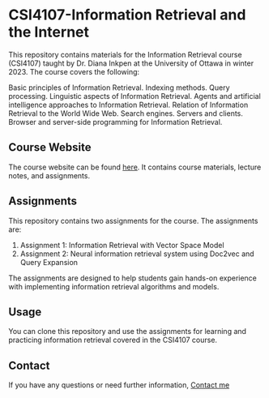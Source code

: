 # CSI4107-Information Retrieval and the Internet

This repository contains materials for the Information Retrieval course (CSI4107) taught by Dr. Diana Inkpen at the University of Ottawa in winter 2023. The course covers the following:

Basic principles of Information Retrieval. Indexing methods. Query processing. Linguistic aspects of Information Retrieval. Agents and artificial intelligence approaches to Information Retrieval. Relation of Information Retrieval to the World Wide Web. Search engines. Servers and clients. Browser and server-side programming for Information Retrieval.

## Course Website

The course website can be found [here](https://www.site.uottawa.ca/~diana/csi4107/index.html). It contains course materials, lecture notes, and assignments.

## Assignments

This repository contains two assignments for the course. The assignments are:

1. Assignment 1: Information Retrieval with Vector Space Model 
2. Assignment 2: Neural information retrieval system using Doc2vec and Query Expansion

The assignments are designed to help students gain hands-on experience with implementing information retrieval algorithms and models.

## Usage

You can clone this repository and use the assignments for learning and practicing information retrieval covered in the CSI4107 course.

## Contact 

If you have any questions or need further information, [Contact me](mailto:rmath049@uottawa.ca)

